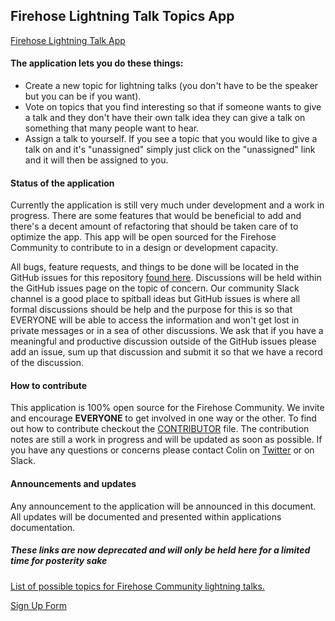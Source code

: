## Firehose Lightning Talk Topics App
[Firehose Lightning Talk App](http://firehoselightning.herokuapp.com/)


#### The application lets you do these things:
* Create a new topic for lightning talks (you don't have to be the speaker but you can be if you want).
* Vote on topics that you find interesting so that if someone wants to give a talk and they don't have their own talk idea they can give a talk on something that many people want to hear.
* Assign a talk to yourself. If you see a topic that you would like to give a talk on and it's "unassigned" simply just click on the "unassigned" link and it will then be assigned to you.

#### Status of the application
Currently the application is still very much under development and a work in progress. There are some features that would be beneficial to add and there's a decent amount of refactoring that should be taken care of to optimize the app. This app will be open sourced for the Firehose Community to contribute to in a design or development capacity.

All bugs, feature requests, and things to be done will be located in the GitHub issues for this repository [found here](https://github.com/FirehoseCommunity/LightningTalkTopics/issues). Discussions will be held within the GitHub issues page on the topic of concern. Our community Slack channel is a good place to spitball ideas but GitHub issues is where all formal discussions should be help and the purpose for this is so that EVERYONE will be able to access the information and won't get lost in private messages or in a sea of other discussions. We ask that if you have a meaningful and productive discussion outside of the GitHub issues please add an issue, sum up that discussion and submit it so that we have a record of the discussion.

#### How to contribute
This application is 100% open source for the Firehose Community. We invite and encourage **EVERYONE** to get involved in one way or the other. To find out how to contribute checkout the [CONTRIBUTOR](https://github.com/FirehoseCommunity/LightningTalkTopics/blob/master/CONTRIBUTOR.md) file. The contribution notes are still a work in progress and will be updated as soon as possible. If you have any questions or concerns please contact Colin on [Twitter](https://twitter.com/colinrubbert) or on Slack.

#### Announcements and updates
Any announcement to the application will be announced in this document. All updates will be documented and presented within applications documentation.



##### These links are now deprecated and will only be held here for a limited time for posterity sake
[List of possible topics for Firehose Community lightning talks.](https://docs.google.com/spreadsheets/d/13dLDxXMCo9eammetR4CH4pnPwQCQ5s_DRSPqqFGbrxA/edit?usp=sharing)

[Sign Up Form](https://docs.google.com/forms/d/166TQgPpm5yV_WKVGekfmm82shkkdhknwmB-fZbRR5B8/viewform)
